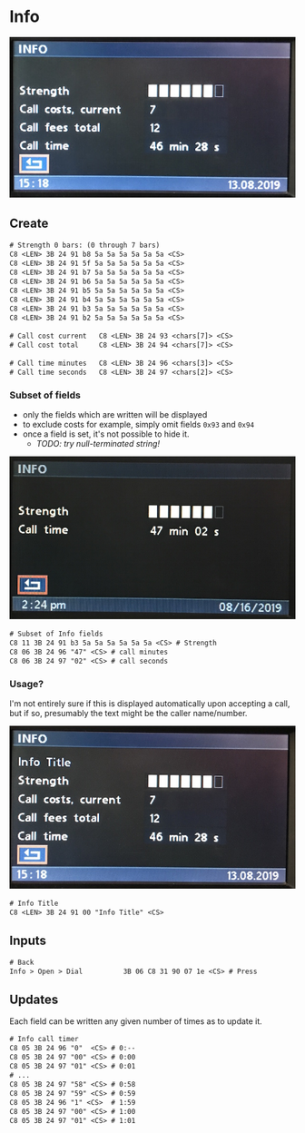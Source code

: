# Info

![Info Example](info/info_create.JPG)

## Create

    # Strength 0 bars: (0 through 7 bars)
    C8 <LEN> 3B 24 91 b8 5a 5a 5a 5a 5a 5a <CS>
    C8 <LEN> 3B 24 91 5f 5a 5a 5a 5a 5a 5a <CS>
    C8 <LEN> 3B 24 91 b7 5a 5a 5a 5a 5a 5a <CS>
    C8 <LEN> 3B 24 91 b6 5a 5a 5a 5a 5a 5a <CS>
    C8 <LEN> 3B 24 91 b5 5a 5a 5a 5a 5a 5a <CS>
    C8 <LEN> 3B 24 91 b4 5a 5a 5a 5a 5a 5a <CS>
    C8 <LEN> 3B 24 91 b3 5a 5a 5a 5a 5a 5a <CS>
    C8 <LEN> 3B 24 91 b2 5a 5a 5a 5a 5a 5a <CS>

    # Call cost current   C8 <LEN> 3B 24 93 <chars[7]> <CS>
    # Call cost total     C8 <LEN> 3B 24 94 <chars[7]> <CS>

    # Call time minutes   C8 <LEN> 3B 24 96 <chars[3]> <CS>
    # Call time seconds   C8 <LEN> 3B 24 97 <chars[2]> <CS>

### Subset of fields

- only the fields which are written will be displayed
- to exclude costs for example, simply omit fields `0x93` and `0x94`
- once a field is set, it's not possible to hide it.
	- _TODO: try null-terminated string!_

![Info Subset](info/info_subset.JPG)

    # Subset of Info fields
    C8 11 3B 24 91 b3 5a 5a 5a 5a 5a 5a <CS> # Strength
    C8 06 3B 24 96 "47" <CS> # call minutes
    C8 06 3B 24 97 "02" <CS> # call seconds

### Usage?
I'm not entirely sure if this is displayed automatically upon accepting a call, but if so, presumably the text might be the caller name/number.

![NOT FOUND](info/info_title.JPG)

    # Info Title
    C8 <LEN> 3B 24 91 00 "Info Title" <CS>

## Inputs

    # Back
    Info > Open > Dial          3B 06 C8 31 90 07 1e <CS> # Press

## Updates

Each field can be written any given number of times as to update it.

    # Info call timer
    C8 05 3B 24 96 "0"  <CS> # 0:--
    C8 05 3B 24 97 "00" <CS> # 0:00
    C8 05 3B 24 97 "01" <CS> # 0:01
    # ...
    C8 05 3B 24 97 "58" <CS> # 0:58
    C8 05 3B 24 97 "59" <CS> # 0:59
    C8 05 3B 24 96 "1" <CS>  # 1:59
    C8 05 3B 24 97 "00" <CS> # 1:00
    C8 05 3B 24 97 "01" <CS> # 1:01
